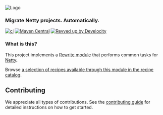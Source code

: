 ![Logo](https://github.com/openrewrite/rewrite/raw/main/doc/logo-oss.png)
### Migrate Netty projects. Automatically.

[![ci](https://github.com/openrewrite/rewrite-netty/actions/workflows/ci.yml/badge.svg)](https://github.com/openrewrite/rewrite-netty/actions/workflows/ci.yml)
[![Maven Central](https://img.shields.io/maven-central/v/org.openrewrite.recipe/rewrite-netty.svg)](https://mvnrepository.com/artifact/org.openrewrite.recipe/rewrite-netty)
[![Revved up by Develocity](https://img.shields.io/badge/Revved%20up%20by-Develocity-06A0CE?logo=Gradle&labelColor=02303A)](https://ge.openrewrite.org/scans)

### What is this?

This project implements a [Rewrite module](https://github.com/openrewrite/rewrite) that performs common tasks for [Netty](https://netty.io/).

Browse [a selection of recipes available through this module in the recipe catalog](https://docs.openrewrite.org/recipes/java/netty).

## Contributing

We appreciate all types of contributions. See the [contributing guide](https://github.com/openrewrite/.github/blob/main/CONTRIBUTING.md) for detailed instructions on how to get started.
